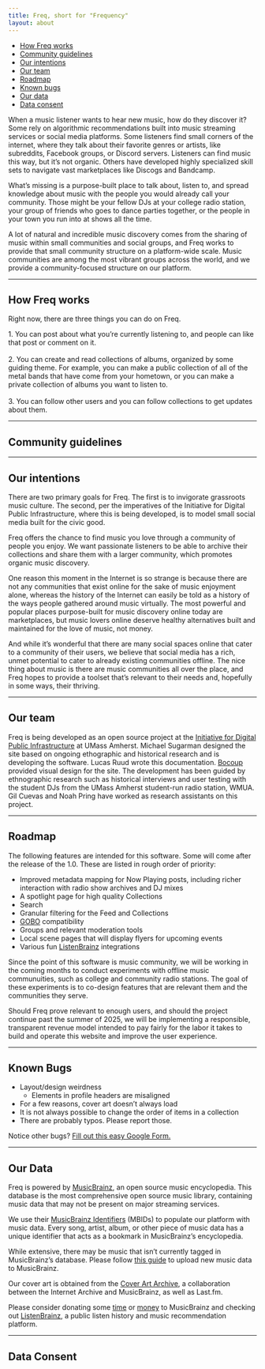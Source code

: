```yaml
---
title: Freq, short for "Frequency"
layout: about
---
```


<script lang="ts">
    import Guidelines from '$lib/assets/text/community-guidelines.md'
    import Consent from '$lib/assets/text/data-consent.md'
</script>


<div class="section-link-box">
    <ul>
        <li>
            <a href="#features">
                How Freq works
            </a>
        </li>
        <li>
            <a href="#guidelines">
                Community guidelines
            </a>
        </li>
        <li>
            <a href="#goals">
                Our intentions
            </a>
        </li>
        <li>
            <a href="#team">
                Our team
            </a>
        </li>
        <li>
            <a href="#roadmap">
                Roadmap
            </a>
        </li>
        <li>
            <a href="#bugs">
                Known bugs
            </a>
        </li>
        <li>
            <a href="#data">
                Our data
            </a>
        </li>
        <li>
            <a href="#consent">
                Data consent
            </a>
        </li>
    </ul>
</div>

When a music listener wants to hear new music, how do they discover it? Some rely on algorithmic recommendations built into music streaming services or social media platforms. Some listeners find small corners of the internet, where they talk about their favorite genres or artists, like subreddits, Facebook groups, or Discord servers. Listeners can find music this way, but it’s not organic. Others have developed highly specialized skill sets to navigate vast marketplaces like Discogs and Bandcamp.

What’s missing is a purpose-built place to talk about, listen to, and spread knowledge about music with the people you would already call your community. Those might be your fellow DJs at your college radio station, your group of friends who goes to dance parties together, or the people in your town you run into at shows all the time.

A lot of natural and incredible music discovery comes from the sharing of music within small communities and social groups, and Freq works to provide that small community structure on a platform-wide scale. Music communities are among the most vibrant groups across the world, and we provide a community-focused structure on our platform. 
<hr />

<h2 id="features">
How Freq works
</h2>

Right now, there are three things you can do on Freq.  

<div class="list">
1. You can post about what you’re currently listening to, and people can like that post or comment on it.
<br />
<br />
2. You can create and read collections of albums, organized by some guiding theme. For example, you can make a public collection of all of the metal bands that have come from your hometown, or you can make a private collection of albums you want to listen to.
<br />
<br />
3. You can follow other users and you can follow collections to get updates about them.
</div>

<hr />

<h2 id="guidelines">
Community guidelines

</h2>


<Guidelines></Guidelines>

<hr />

<h2 id="goals">
Our intentions
</h2>

There are two primary goals for Freq. The first is to invigorate grassroots music culture. The second, per the imperatives of the Initiative for Digital Public Infrastructure, where this is being developed, is to model small social media built for the civic good.

Freq offers the chance to find music you love through a community of people you enjoy. We want passionate listeners to be able to archive their collections and share them with a larger community, which promotes organic music discovery. 

One reason this moment in the Internet is so strange is because there are not any communities that exist online for the sake of music enjoyment alone, whereas the history of the Internet can easily be told as a history of the ways people gathered around music virtually. The most powerful and popular places purpose-built for music discovery online today are marketplaces, but music lovers online deserve healthy alternatives built and maintained for the love of music, not money.

And while it’s wonderful that there are many social spaces online that cater to a community of their users, we believe that social media has a rich, unmet potential to cater to already existing communities offline. The nice thing about music is there are music communities all over the place, and Freq hopes to provide a toolset that’s relevant to their needs and, hopefully in some ways, their thriving.

<hr />
<h2 id="team">
Our team
</h2>

Freq is being developed as an open source project at the [Initiative for Digital Public Infrastructure](https://publicinfrastructure.org) at UMass Amherst. Michael Sugarman designed the site based on ongoing ethographic and historical research and is developing the software. Lucas Ruud wrote this documentation. [Bocoup](https://bocoup.com) provided visual design for the site. The development has been guided by ethnographic research such as historical interviews and user testing with the student DJs from the UMass Amherst student-run radio station, WMUA. Gil Cuevas and Noah Pring have worked as research assistants on this project.

<hr />
<h2 id="roadmap">
Roadmap
</h2>

The following features are intended for this software. Some will come after the release of the 1.0. These are listed in rough order of priority:

- Improved metadata mapping for Now Playing posts, including richer interaction with radio show archives and DJ mixes
- A spotlight page for high quality Collections
- Search
- Granular filtering for the Feed and Collections
- [GOBO](https://gobo.social/) compatibility
- Groups and relevant moderation tools
- Local scene pages that will display flyers for upcoming events
- Various fun [ListenBrainz](https://listenbrainz.org/) integrations

Since the point of this software is music community, we will be working in the coming months to conduct experiments with offline music communuities, such as college and community radio stations. The goal of these experiments is to co-design features that are relevant them and the communities they serve.

Should Freq prove relevant to enough users, and should the project continue past the summer of 2025, we will be implementing a responsible, transparent revenue model intended to pay fairly for the labor it takes to build and operate this website and improve the user experience.

<hr />
<h2 id="bugs">
Known Bugs
</h2>

- Layout/design weirdness
    - Elements in profile headers are misaligned
- For a few reasons, cover art doesn’t always load
- It is not always possible to change the order of items in a collection
- There are probably typos. Please report those.

Notice other bugs? [Fill out this easy Google Form.](https://docs.google.com/forms/d/e/1FAIpQLSfKj4FlApgfM-Kc4rYwAxNQslBMS9rk-DdfowMa5qcHlRYhew/viewform?usp=sf_link)

<hr />

<h2 id="data">
Our Data
</h2>

Freq is powered by [MusicBrainz](https://musicbrainz.org/), an open source music encyclopedia. This database is the most comprehensive open source music library, containing music data that may not be present on major streaming services. 

We use their [MusicBrainz Identifiers](https://musicbrainz.org/doc/MusicBrainz_Identifier) (MBIDs) to populate our platform with music data. Every song, artist, album, or other piece of music data has a unique identifier that acts as a bookmark in MusicBrainz’s encyclopedia. 

While extensive, there may be music that isn’t currently tagged in MusicBrainz’s database. Please follow [this guide](https://musicbrainz.org/doc/How_to_Add_a_Release) to upload new music data to MusicBrainz. 

Our cover art is obtained from the [Cover Art Archive](https://coverartarchive.org/), a collaboration between the Internet Archive and MusicBrainz, as well as Last.fm. 

Please consider donating some [time](https://musicbrainz.org/doc/How_to_Contribute) or [money](https://metabrainz.org/donate) to MusicBrainz and checking out [ListenBrainz](https://listenbrainz.org/?redirect=false), a public listen history and music recommendation platform.

<hr />

<h2 id="consent">
Data Consent
</h2>

<Consent></Consent>

<style>
    .list {
        margin-left: var(--freq-width-spacer);
        margin-right: var(--freq-width-spacer);
    }
    br {
        height: var(--freq-line-height-dense);
    }
</style>